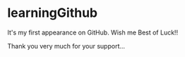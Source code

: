 # learningGithub
It's my first appearance on GitHub. Wish me Best of Luck!!

Thank you very much for your support...
